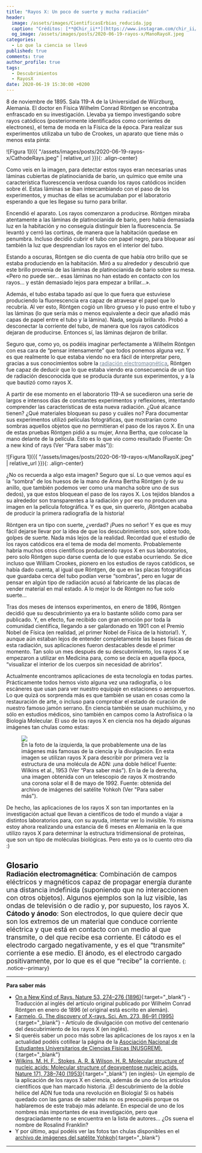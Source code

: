 ```yaml
---
title: "Rayos X: Un poco de suerte y mucha radiación"
header:
  image: /assets/images/CientificasErbias_reducida.jpg
  caption: "Créditos: [**@Chir_ii**](https://www.instagram.com/chir_ii/?hl=en)"
  og_image: /assets/images/posts/2020-06-19-rayos-x/ManoRayoX.jpeg
categories:
  - Lo que la ciencia se llevó
published: true
comments: true
author_profile: true
tags:
  - Descubrimientos
  - RayosX
date: 2020-06-19 15:30:00 +0200 
--- 
```


 
8 de noviembre de 1895. Sala 119-A de la Universidad de Würzburg, Alemania. El doctor en Física Wilhelm Conrad Röntgen se encontraba enfrascado en su investigación. Llevaba ya tiempo investigando sobre rayos catódicos (posteriormente identificados como corrientes de electrones), el tema de moda en la Física de la época. Para realizar sus experimentos utilizaba un tubo de Crookes, un aparato que tiene más o menos esta pinta:

![Figura 1]({{ "/assets/images/posts/2020-06-19-rayos-x/CathodeRays.jpeg" | relative_url }}){: .align-center}


Como veis en la imagen, para detectar estos rayos eran necesarias unas láminas cubiertas de platinocianida de bario, un químico que emite una característica fluorescencia verdosa cuando los rayos catódicos inciden sobre él. Estas láminas se iban intercambiando con el paso de los experimentos, y muchas de ellas se acumulaban por el laboratorio esperando a que les llegase su turno para brillar.

Encendió el aparato. Los rayos comenzaron a producirse. Röntgen miraba atentamente a las láminas de platinocianida de bario, pero había demasiada luz en la habitación y no conseguía distinguir bien la fluorescencia. Se levantó y cerró las cortinas, de manera que la habitación quedase en penumbra. Incluso decidió cubrir el tubo con papel negro, para bloquear  así también la luz que desprendían los rayos en el interior del tubo. 

Estando a oscuras, Röntgen se dio cuenta de que había otro brillo que se estaba produciendo en la habitación. Miró a su alrededor y descubrió que este brillo provenía de las láminas de platinocianida de bario sobre su mesa. «Pero no puede ser… esas láminas no han estado en contacto con los rayos… y están demasiado lejos para empezar a brillar…».

Además, el tubo estaba tapado así que lo que fuera que estuviese produciendo la fluorescencia era capaz de atravesar el papel que lo recubría. Al ver esto, Röntgen cogió un libro grueso y lo puso entre el tubo y las láminas (lo que sería más o menos equivalente a decir que añadió más capas de papel entre el tubo y la lámina). Nada, seguía brillando. Probó a desconectar la corriente del tubo, de manera que los rayos catódicos dejaran de producirse. Entonces sí, las láminas dejaron de brillar.

Seguro que, como yo, os podéis imaginar perfectamente a Wilhelm Röntgen con esa cara de “pensar intensamente” que todos ponemos alguna vez. Y es que realmente lo que estaba viendo no era fácil de interpretar pero, gracias a sus conocimientos sobre la <a style="color:lightslategray" href="https://cientificaserbias.github.io/blog/lo%20que%20la%20ciencia%20se%20llev%C3%B3/rayos-x/index.html#target">radiación electromagnética</a>, Röntgen fue capaz de deducir que lo que estaba viendo era consecuencia de un tipo de radiación desconocida que se producía durante sus experimentos, y a la que bautizó como rayos X.

A partir de ese momento en el laboratorio 119-A se sucedieron una serie de largos e intensos días de constantes experimentos y reflexiones, intentando comprender las características de esta nueva radiación. ¿Qué alcance tienen? ¿Qué materiales bloquean su paso y cuáles no? Para documentar sus experimentos utilizó películas fotográficas, que mostrarían como sombras aquellos objetos que no permitieran el paso de los rayos X. En una de estas pruebas Röntgen pidió a su mujer, Anna Bertha, que colocase la mano delante de la película. Esto es lo que vio como resultado (Fuente: On a new kind of rays (Ver “Para saber más”)):

![Figura 1]({{ "/assets/images/posts/2020-06-19-rayos-x/ManoRayoX.jpeg" | relative_url }}){: .align-center}

¿No os recuerda a algo esta imagen? Seguro que sí. Lo que vemos aquí es la “sombra” de los huesos de la mano de  Anna Bertha Röntgen  (y de su anillo, que también podemos ver como una mancha sobre uno de sus dedos), ya que estos bloquean el paso de los rayos X. Los tejidos blandos a su alrededor son transparentes a la radiación y por eso no producen una imagen en la película fotográfica. Y es que, sin quererlo, ¡Röntgen acababa de producir la primera radiografía de la historia! 

Röntgen era un tipo con suerte, ¿verdad? ¡Pues no señor! Y es que es muy fácil dejarse llevar por la idea de que los descubrimientos son, sobre todo, golpes de suerte. Nada más lejos de la realidad. Recordad que el estudio de los rayos catódicos era el tema de moda del momento. Probablemente habría muchos otros científicos produciendo rayos X en sus laboratorios, pero solo Röntgen supo darse cuenta de lo que estaba ocurriendo. Se dice incluso que William Crookes, pionero en los estudios de rayos catódicos, se había dado cuenta, al igual que Röntgen, de que en las placas fotográficas que guardaba cerca del tubo podían verse “sombras”, pero en lugar de pensar en algún tipo de radiación acusó al fabricante de las placas de vender material en mal estado. A lo mejor lo de Röntgen no fue solo suerte…

Tras dos meses de intensos experimentos, en enero de 1896, Röntgen decidió que su descubrimiento ya era lo bastante sólido como para ser publicado. Y, en efecto, fue recibido con gran emoción por toda la comunidad científica, llegando a ser galardonado en 1901 con el Premio Nobel de Física (en realidad, ¡el primer Nobel de Física de la historia!). Y, aunque aún estaban lejos de entender completamente las bases físicas de esta radiación, sus aplicaciones fueron destacables desde el primer momento. Tan solo un mes después de su descubrimiento, los rayos X se empezaron a utilizar en Medicina para, como se decía en aquella época, “visualizar el interior de los cuerpos sin necesidad de abrirlos”. 

Actualmente encontramos aplicaciones de esta tecnología en todas partes. Prácticamente todos hemos visto alguna vez una radiografía, o los escáneres que usan para ver nuestro equipaje en estaciones o aeropuertos. Lo que quizá os sorprenda más es que también se usan en cosas como la restauración de arte, o incluso para comprobar el estado de curación de nuestro famoso jamón serrano. En ciencia también se usan muchísimo, y no sólo en estudios médicos, sino también en campos como la Astrofísica o la Biología Molecular. El uso de los rayos X en ciencia nos ha dejado algunas imágenes tan chulas como estas:


<figure>
	<img src="{{ site.url }}{{ site.baseurl }}/assets/images/posts/2020-06-19-rayos-x/fig3.png"/>
	<figcaption> En la foto de la izquierda, la que probablemente una de las imágenes más famosas de la ciencia y la divulgación. En esta imagen se utilizan rayos X para describir por primera vez la estructura de una molécula de ADN: ¡una doble hélice! Fuente: Wilkins et al., 1953 (Ver “Para saber más”). En la de la derecha, una imagen obtenida con un telescopio de rayos X mostrando una corona solar el 8 de mayo de 1992. Fuente: obtenida del archivo de imágenes del satélite Yohkoh (Ver "Para saber más").</figcaption>
</figure>

De hecho, las aplicaciones de los rayos X son tan importantes en la investigación actual que llevan a científicos de todo el mundo a viajar a distintos laboratorios para, con su ayuda, intentar ver lo invisible. Yo misma estoy ahora realizando una estancia de 6 meses en Alemania en la que utilizo rayos X para determinar la estructura tridimensional de proteínas, que son un tipo de moléculas biológicas. Pero esto ya os lo cuento otro día :) 
&nbsp;  
&nbsp;   

<span style="font-size:1.5em"><a id="target" style= "color:black"><b>Glosario</b></a></span>
&nbsp;   
<span style="font-size:1.25em">**Radiación electromagnética**: Combinación de campos eléctricos y magnéticos capaz de propagar energía durante una distancia indefinida (suponiendo que no interaccionen con otros objetos). Algunos ejemplos son la luz visible, las ondas de televisión o de radio y, por supuesto, los rayos X.   
**Cátodo y ánodo**: Son electrodos, lo que quiere decir que son los extremos de un material que conduce corriente eléctrica y que está en contacto con un medio al que transmite, o del que recibe esa corriente. El cátodo es el electrodo cargado negativamente, y es el que “transmite” corriente a ese medio. El ánodo, es el electrodo cargado positivamente, por lo que es el que “recibe” la corriente.</span>
{: .notice--primary} 
     
---
**Para saber más**
* [On a New Kind of Rays. Nature 53, 274–276 (1896)](https://www.nature.com/articles/053274b0){:target="_blank"} - Traducción al inglés del artículo original publicado por Wilhelm Conrad Röntgen en enero de 1896 (el original está escrito en alemán).
* [Farmelo, G. The discovery of X-rays. Sci. Am. 273, 86–91 (1995)](https://pubmed.ncbi.nlm.nih.gov/8966538/){:target="_blank"} - Artículo de divulgación con motivo del centenario del descubrimiento de los rayos X (en inglés).
* Si queréis saber un poco más sobre las aplicaciones de los rayos x en la actualidad podéis cotillear la página de la [Asociación Nacional de Estudiantes Universitarios de Ciencias Físicas (NUSGREM).](https://nusgrem.es/rayos-x-historia-y-aplicaciones/){:target="_blank"}
* [Wilkins, M. H. F., Stokes, A. R. & Wilson, H. R. Molecular structure of nucleic acids: Molecular structure of deoxypentose nucleic acids. Nature 171, 738–740 (1953)](https://www.nature.com/articles/171738a0){:target="_blank"} (en inglés)- Un ejemplo de la aplicación de  los rayos X en ciencia, además de uno de los artículos científicos que han marcado historia. ¡El descubrimiento de la doble hélice del ADN fue toda una revolución en Biología! Si os habéis quedado con las ganas de saber más no os preocupéis porque os hablaremos de este trabajo más adelante. En especial de uno de los nombres más importantes de esa investigación, pero que desgraciadamente no se encuentra en la lista de autores... ¿Os suena el nombre de Rosalind Franklin?
* Y por último, aquí podéis ver las fotos tan chulas disponibles en el [archivo de imágenes del satélite Yohkoh](http://ylstone.physics.montana.edu/ylegacy/xray_sun/phy_intro.html){:target="_blank"}

---
